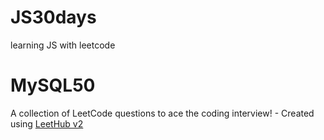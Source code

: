 # JS30days
learning JS with leetcode
# MySQL50
A collection of LeetCode questions to ace the coding interview! - Created using [LeetHub v2](https://github.com/arunbhardwaj/LeetHub-2.0)
